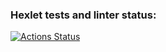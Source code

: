 ### Hexlet tests and linter status:
[![Actions Status](https://github.com/danyabrilev/frontend-project-44/actions/workflows/hexlet-check.yml/badge.svg)](https://github.com/danyabrilev/frontend-project-44/actions)